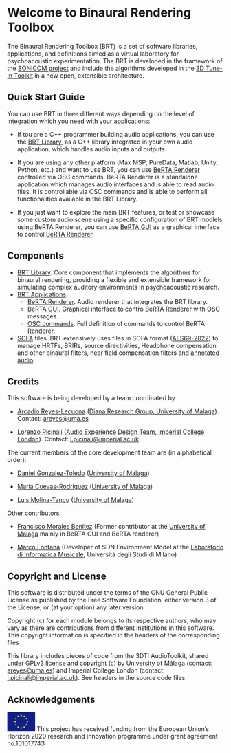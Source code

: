 # Welcome to Binaural Rendering Toolbox

The Binaural Rendering Toolbox (BRT) is a set of software libraries, applications, and definitions aimed as a virtual laboratory for psychoacoustic experimentation. The BRT is developed in the framework of the [SONICOM project](https://www.sonicom.eu/) and include the algorithms developed in the [3D Tune-In Toolkit](https://github.com/3DTune-In/3dti\_AudioToolkit) in a new open, extensible architecture. 

## Quick Start Guide

You can use BRT in three different ways depending on the level of integration which you need with your applications:

* If tou are a C++ programmer building audio applications, you can use the [BRT Library](library/index.md), as a C++ library integrated in your own audio application, which handles audio inputs and outputs.

* If you are using any other platform (Max MSP, PureData, Matlab, Unity, Python, etc.) and want to use BRT, you can use [BeRTA Renderer](applications/berta-renderer/index.md) controlled via OSC commands. BeRTA Renderer is a standalone application which manages audio interfaces and is able to read audio files. It is controllable via OSC commands and is able to perform all functionalities available in the BRT Library.

* If you just want to explore the main BRT features, or test or showcase some custom audio scene using a specific configuration of BRT modlels using BeRTA Renderer, you can use [BeRTA GUI](applications/berta-gui.md) as a graphical interface to control [BeRTA Renderer](applications/berta-renderer/index.md). 


## Components

* [BRT Library](library/index.md). Core component that implements the algorithms for binaural rendering, providing a flexible and extensible framework for simulating complex auditory environments in psychoacoustic research.
* [BRT Applications](applications/index.md).
    * [BeRTA Renderer](applications/berta-renderer/index.md). Audio renderer that integrates the BRT library.
    * [BeRTA GUI](applications/berta-gui.md). Graphical interface to contro BeRTA Renderer with OSC messages.
    * [OSC commands](osc/index.md). Full definition of commands to control BeRTA Renderer.
* [SOFA](https://www.sofaconventions.org) files. BRT extensively uses files in SOFA format ([AES69-2022](https://www.aes.org/publications/standards/search.cfm?docID=99)) to manage HRTFs, BRIRs, source directivities, Headphone compensation and other binaural filters, near field compensation filters and [annotated audio](applications/annotated-audio.md). 

## Credits

This software is being developed by a team coordinated by 

* [Arcadio Reyes-Lecuona](https://github.com/areyesl) ([Diana Research Group, University of Malaga](https://www.diana.uma.es/?page_id=53)). Contact: areyes@uma.es

* [Lorenzo Picinali](https://github.com/lpicinali) ([Audio Experience Design Team, Imperial College London](https://www.axdesign.co.uk)). Contact: l.picinali@imperial.ac.uk  

The current members of the core development team are (in alphabetical order):

* [Daniel Gonzalez-Toledo](https://github.com/dgonzalezt) ([University of Malaga](https://www.uma.es/))

* [Maria Cuevas-Rodriguez](https://github.com/mariacuevas) ([University of Malaga](https://www.uma.es/))

* [Luis Molina-Tanco](https://github.com/lmtanco) ([University of Malaga](https://www.uma.es/))

Other contributors:

* [Francisco Morales Benítez](https://github.com/FranMoraUma) (Former contributor at the [University of Malaga](https://www.uma.es/) mainly in BeRTA GUI and BeRTA renderer)

* [Marco Fontana](https://github.com/MarcoFontana) (Developer of SDN Environment Model at the [Laboratorio di Informatica Musicale](https://www.lim.di.unimi.it), Università degli Studi di Milano)


## Copyright and License

This software is distributed under the terms of the GNU General Public License as published by the Free Software Foundation, either version 3 of the License, or (at your option) any later version.

Copyright (c) for each module belongs to its respective authors, who may vary as there are contributions from different institutions in this software. This copyright information is specified in the headers of the corresponding files

This library includes pieces of code from the 3DTI AudioToolkit, shared under GPLv3 license and copyright (c) by University of Málaga (contact: areyes@uma.es) and Imperial College London (contact: l.picinali@imperial.ac.uk). See headers in the source code files.


## Acknowledgements 

![European Union](assets/EU_flag.png "European Union") This project has received funding from the European Union’s Horizon 2020 research and innovation programme under grant agreement no.101017743 


